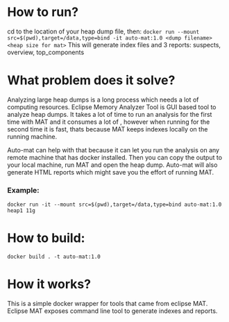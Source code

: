 # How to run?
cd to the location of your heap dump file, then:
```docker run --mount src=$(pwd),target=/data,type=bind -it auto-mat:1.0 <dump filename> <heap size for mat>```
This will generate index files and 3 reports:
suspects, overview, top_components

# What problem does it solve?

Analyzing large heap dumps is a long process which needs a lot of computing resources. Eclipse Memory Analyzer Tool is GUI based tool to analyze heap dumps. It takes a lot of time to run an analysis for the first time with MAT and it consumes a lot of , however when running for the second time it is fast, thats because MAT keeps indexes locally on the running machine.

Auto-mat can help with that because it can let you run the analysis on any remote machine that has docker installed. Then you can copy the output to your local machine, run MAT and open the heap dump.
Auto-mat will also generate HTML reports which might save you the effort of running MAT.

### Example:

```docker run -it --mount src=$(pwd),target=/data,type=bind auto-mat:1.0 heap1 11g```

# How to build:

```docker build . -t auto-mat:1.0```

# How it works?

This is a simple docker wrapper for tools that came from eclipse MAT. Eclipse MAT exposes command line tool to generate indexes and reports.
